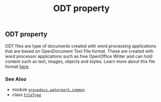 ﻿---
title: ODT property
second_title: GroupDocs.Watermark for Python via .NET API References
description: 
type: docs
url: /python-net/groupdocs.watermark.common/filetype/odt/
is_root: false
weight: 260
---

## ODT property


ODT files are type of documents created with word processing applications that are based on OpenDocument
Text File format. These are created with word processor applications such as free OpenOffice Writer and
can hold content such as text, images, objects and styles. Learn more about this file format
[here](https://wiki.fileformat.com/word-processing/odt/).

### See Also
* module [`groupdocs.watermark.common`](../../)
* class [`FileType`](/watermark/python-net/groupdocs.watermark.common/filetype)
